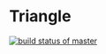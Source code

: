# Triangle
[![build status of master](https://travis-ci.org/gracemiguel/Triangle.svg?branch=master)](https://travis-ci.org/gracemiguel/Triangle)
